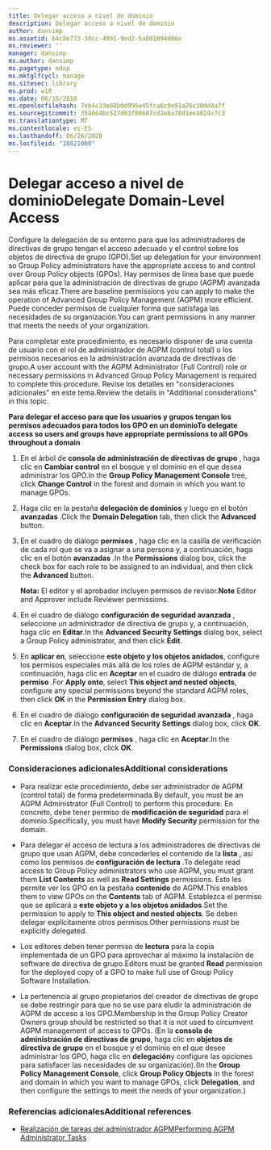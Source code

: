 ```yaml
---
title: Delegar acceso a nivel de dominio
description: Delegar acceso a nivel de dominio
author: dansimp
ms.assetid: 64c8e773-38cc-4991-9ed2-5a801094d06e
ms.reviewer: ''
manager: dansimp
ms.author: dansimp
ms.pagetype: mdop
ms.mktglfcycl: manage
ms.sitesec: library
ms.prod: w10
ms.date: 06/16/2016
ms.openlocfilehash: 7eb4c33e60b0d995e45fca6c9e91a26c30dd4a7f
ms.sourcegitcommit: 354664bc527d93f80687cd2eba70d1eea024c7c3
ms.translationtype: MT
ms.contentlocale: es-ES
ms.lasthandoff: 06/26/2020
ms.locfileid: "10821000"
---
```

# <span data-ttu-id="f0b6e-103">Delegar acceso a nivel de dominio</span><span class="sxs-lookup"><span data-stu-id="f0b6e-103">Delegate Domain-Level Access</span></span>


<span data-ttu-id="f0b6e-104">Configure la delegación de su entorno para que los administradores de directivas de grupo tengan el acceso adecuado y el control sobre los objetos de directiva de grupo (GPO).</span><span class="sxs-lookup"><span data-stu-id="f0b6e-104">Set up delegation for your environment so Group Policy administrators have the appropriate access to and control over Group Policy objects (GPOs).</span></span> <span data-ttu-id="f0b6e-105">Hay permisos de línea base que puede aplicar para que la administración de directivas de grupo (AGPM) avanzada sea más eficaz.</span><span class="sxs-lookup"><span data-stu-id="f0b6e-105">There are baseline permissions you can apply to make the operation of Advanced Group Policy Management (AGPM) more efficient.</span></span> <span data-ttu-id="f0b6e-106">Puede conceder permisos de cualquier forma que satisfaga las necesidades de su organización.</span><span class="sxs-lookup"><span data-stu-id="f0b6e-106">You can grant permissions in any manner that meets the needs of your organization.</span></span>

<span data-ttu-id="f0b6e-107">Para completar este procedimiento, es necesario disponer de una cuenta de usuario con el rol de administrador de AGPM (control total) o los permisos necesarios en la administración avanzada de directivas de grupo.</span><span class="sxs-lookup"><span data-stu-id="f0b6e-107">A user account with the AGPM Administrator (Full Control) role or necessary permissions in Advanced Group Policy Management is required to complete this procedure.</span></span> <span data-ttu-id="f0b6e-108">Revise los detalles en "consideraciones adicionales" en este tema.</span><span class="sxs-lookup"><span data-stu-id="f0b6e-108">Review the details in "Additional considerations" in this topic.</span></span>

**<span data-ttu-id="f0b6e-109">Para delegar el acceso para que los usuarios y grupos tengan los permisos adecuados para todos los GPO en un dominio</span><span class="sxs-lookup"><span data-stu-id="f0b6e-109">To delegate access so users and groups have appropriate permissions to all GPOs throughout a domain</span></span>**

1.  <span data-ttu-id="f0b6e-110">En el árbol de **consola de administración de directivas de grupo** , haga clic en **Cambiar control** en el bosque y el dominio en el que desea administrar los GPO.</span><span class="sxs-lookup"><span data-stu-id="f0b6e-110">In the **Group Policy Management Console** tree, click **Change Control** in the forest and domain in which you want to manage GPOs.</span></span>

2.  <span data-ttu-id="f0b6e-111">Haga clic en la pestaña **delegación de dominios** y luego en el botón **avanzadas** .</span><span class="sxs-lookup"><span data-stu-id="f0b6e-111">Click the **Domain Delegation** tab, then click the **Advanced** button.</span></span>

3.  <span data-ttu-id="f0b6e-112">En el cuadro de diálogo **permisos** , haga clic en la casilla de verificación de cada rol que se va a asignar a una persona y, a continuación, haga clic en el botón **avanzadas** .</span><span class="sxs-lookup"><span data-stu-id="f0b6e-112">In the **Permissions** dialog box, click the check box for each role to be assigned to an individual, and then click the **Advanced** button.</span></span>

    <span data-ttu-id="f0b6e-113">**Nota:**  El editor y el aprobador incluyen permisos de revisor.</span><span class="sxs-lookup"><span data-stu-id="f0b6e-113">**Note** Editor and Approver include Reviewer permissions.</span></span>

     

4.  <span data-ttu-id="f0b6e-114">En el cuadro de diálogo **configuración de seguridad avanzada** , seleccione un administrador de directiva de grupo y, a continuación, haga clic en **Editar**.</span><span class="sxs-lookup"><span data-stu-id="f0b6e-114">In the **Advanced Security Settings** dialog box, select a Group Policy administrator, and then click **Edit**.</span></span>

5.  <span data-ttu-id="f0b6e-115">En **aplicar en**, seleccione **este objeto y los objetos anidados**, configure los permisos especiales más allá de los roles de AGPM estándar y, a continuación, haga clic en **Aceptar** en el cuadro de diálogo **entrada** de **permiso** .</span><span class="sxs-lookup"><span data-stu-id="f0b6e-115">For **Apply onto**, select **This object and nested objects**, configure any special permissions beyond the standard AGPM roles, then click **OK** in the **Permission** **Entry** dialog box.</span></span>

6.  <span data-ttu-id="f0b6e-116">En el cuadro de diálogo **configuración de seguridad avanzada** , haga clic en **Aceptar**.</span><span class="sxs-lookup"><span data-stu-id="f0b6e-116">In the **Advanced Security Settings** dialog box, click **OK**.</span></span>

7.  <span data-ttu-id="f0b6e-117">En el cuadro de diálogo **permisos** , haga clic en **Aceptar**.</span><span class="sxs-lookup"><span data-stu-id="f0b6e-117">In the **Permissions** dialog box, click **OK**.</span></span>

### <span data-ttu-id="f0b6e-118">Consideraciones adicionales</span><span class="sxs-lookup"><span data-stu-id="f0b6e-118">Additional considerations</span></span>

-   <span data-ttu-id="f0b6e-119">Para realizar este procedimiento, debe ser administrador de AGPM (control total) de forma predeterminada.</span><span class="sxs-lookup"><span data-stu-id="f0b6e-119">By default, you must be an AGPM Administrator (Full Control) to perform this procedure.</span></span> <span data-ttu-id="f0b6e-120">En concreto, debe tener permiso de **modificación de seguridad** para el dominio.</span><span class="sxs-lookup"><span data-stu-id="f0b6e-120">Specifically, you must have **Modify Security** permission for the domain.</span></span>

-   <span data-ttu-id="f0b6e-121">Para delegar el acceso de lectura a los administradores de directivas de grupo que usan AGPM, debe concederles el contenido de la **lista** , así como los permisos de **configuración de lectura** .</span><span class="sxs-lookup"><span data-stu-id="f0b6e-121">To delegate read access to Group Policy administrators who use AGPM, you must grant them **List Contents** as well as **Read Settings** permissions.</span></span> <span data-ttu-id="f0b6e-122">Esto les permite ver los GPO en la pestaña **contenido** de AGPM.</span><span class="sxs-lookup"><span data-stu-id="f0b6e-122">This enables them to view GPOs on the **Contents** tab of AGPM.</span></span> <span data-ttu-id="f0b6e-123">Establezca el permiso que se aplicará a **este objeto y a los objetos anidados**.</span><span class="sxs-lookup"><span data-stu-id="f0b6e-123">Set the permission to apply to **This object and nested objects**.</span></span> <span data-ttu-id="f0b6e-124">Se deben delegar explícitamente otros permisos.</span><span class="sxs-lookup"><span data-stu-id="f0b6e-124">Other permissions must be explicitly delegated.</span></span>

-   <span data-ttu-id="f0b6e-125">Los editores deben tener permiso de **lectura** para la copia implementada de un GPO para aprovechar al máximo la instalación de software de directiva de grupo.</span><span class="sxs-lookup"><span data-stu-id="f0b6e-125">Editors must be granted **Read** permission for the deployed copy of a GPO to make full use of Group Policy Software Installation.</span></span>

-   <span data-ttu-id="f0b6e-126">La pertenencia al grupo propietarios del creador de directivas de grupo se debe restringir para que no se use para eludir la administración de AGPM de acceso a los GPO.</span><span class="sxs-lookup"><span data-stu-id="f0b6e-126">Membership in the Group Policy Creator Owners group should be restricted so that it is not used to circumvent AGPM management of access to GPOs.</span></span> <span data-ttu-id="f0b6e-127">(En la **consola de administración de directivas de grupo**, haga clic en **objetos de directiva de grupo** en el bosque y el dominio en el que desee administrar los GPO, haga clic en **delegación**y configure las opciones para satisfacer las necesidades de su organización).</span><span class="sxs-lookup"><span data-stu-id="f0b6e-127">(In the **Group Policy Management Console**, click **Group Policy Objects** in the forest and domain in which you want to manage GPOs, click **Delegation**, and then configure the settings to meet the needs of your organization.)</span></span>

### <span data-ttu-id="f0b6e-128">Referencias adicionales</span><span class="sxs-lookup"><span data-stu-id="f0b6e-128">Additional references</span></span>

-   [<span data-ttu-id="f0b6e-129">Realización de tareas del administrador AGPM</span><span class="sxs-lookup"><span data-stu-id="f0b6e-129">Performing AGPM Administrator Tasks</span></span>](performing-agpm-administrator-tasks.md)

 

 





